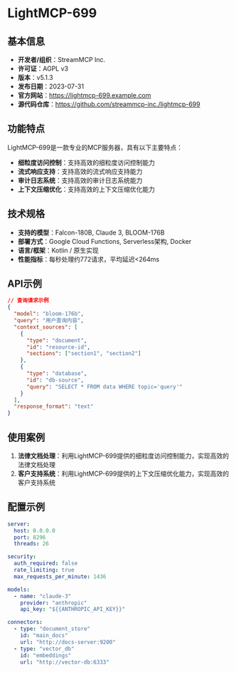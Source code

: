 # LightMCP-699

## 基本信息

- **开发者/组织**：StreamMCP Inc.
- **许可证**：AGPL v3
- **版本**：v5.1.3
- **发布日期**：2023-07-31
- **官方网站**：https://lightmcp-699.example.com
- **源代码仓库**：https://github.com/streammcp-inc./lightmcp-699

## 功能特点

LightMCP-699是一款专业的MCP服务器，具有以下主要特点：

- **细粒度访问控制**：支持高效的细粒度访问控制能力
- **流式响应支持**：支持高效的流式响应支持能力
- **审计日志系统**：支持高效的审计日志系统能力
- **上下文压缩优化**：支持高效的上下文压缩优化能力


## 技术规格

- **支持的模型**：Falcon-180B, Claude 3, BLOOM-176B
- **部署方式**：Google Cloud Functions, Serverless架构, Docker
- **语言/框架**：Kotlin / 原生实现
- **性能指标**：每秒处理约772请求，平均延迟<264ms

## API示例

```json
// 查询请求示例
{
  "model": "bloom-176b",
  "query": "用户查询内容",
  "context_sources": [
    {
      "type": "document",
      "id": "resource-id",
      "sections": ["section1", "section2"]
    },
    {
      "type": "database",
      "id": "db-source",
      "query": "SELECT * FROM data WHERE topic='query'"
    }
  ],
  "response_format": "text"
}
```

## 使用案例

1. **法律文档处理**：利用LightMCP-699提供的细粒度访问控制能力，实现高效的法律文档处理
2. **客户支持系统**：利用LightMCP-699提供的上下文压缩优化能力，实现高效的客户支持系统


## 配置示例

```yaml
server:
  host: 0.0.0.0
  port: 8296
  threads: 26

security:
  auth_required: false
  rate_limiting: true
  max_requests_per_minute: 1436

models:
  - name: "claude-3"
    provider: "anthropic"
    api_key: "${{ANTHROPIC_API_KEY}}"

connectors:
  - type: "document_store"
    id: "main_docs"
    url: "http://docs-server:9200"
  - type: "vector_db"
    id: "embeddings"
    url: "http://vector-db:6333"
```